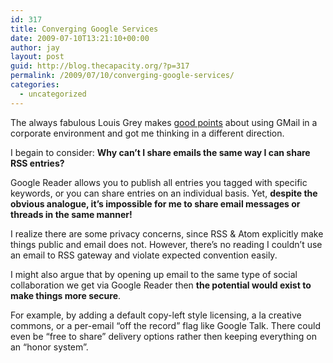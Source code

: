 ```yaml
---
id: 317
title: Converging Google Services
date: 2009-07-10T13:21:10+00:00
author: jay
layout: post
guid: http://blog.thecapacity.org/?p=317
permalink: /2009/07/10/converging-google-services/
categories:
  - uncategorized
---
```

The always fabulous Louis Grey makes [good points](http://www.louisgray.com/live/2009/07/gmail-should-be-hub-of-your-companys.html) about using GMail in a corporate environment and got me thinking in a different direction.

I begain to consider: **Why can’t I share emails the same way I can share RSS entries?**

Google Reader allows you to publish all entries you tagged with specific keywords, or you can share entries on an individual basis. Yet, **despite the obvious analogue, it’s impossible for me to share email messages or threads in the same manner!**

I realize there are some privacy concerns, since RSS & Atom explicitly make things public and email does not. However, there’s no reading I couldn’t use an email to RSS gateway and violate expected convention easily.

I might also argue that by opening up email to the same type of social collaboration we get via Google Reader then **the potential would exist to make things more secure**.

For example, by adding a default copy-left style licensing, a la creative commons, or a per-email “off the record” flag like Google Talk. There could even be “free to share” delivery options rather then keeping everything on an “honor system”.

